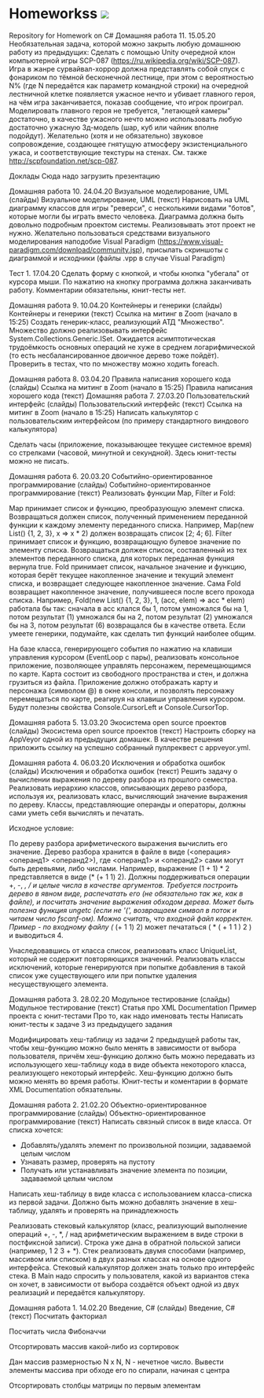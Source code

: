 # Homeworkss <img src='https://bettercodehub.com/edge/badge/Pugacheva019/Homeworkss?branch=master'>
Repository for Homework on C#
Домашняя работа 11. 15.05.20
Необязательная задача, которой можно закрыть любую домашнюю работу из предыдущих:
Сделать с помощью Unity очередной клон компьютерной игры SCP-087 (https://ru.wikipedia.org/wiki/SCP-087). Игра в жанре сурвайвал-хоррор должна представлять собой спуск с фонариком по тёмной бесконечной лестнице, при этом с вероятностью N% (где N передаётся как параметр командной строки) на очередной лестничной клетке появляется ужасное нечто и убивает главного героя, на чём игра заканчивается, показав сообщение, что игрок проиграл. Моделировать главного героя не требуется, "летающей камеры" достаточно, в качестве ужасного нечто можно использовать любую достаточно ужасную 3д-модель (шар, куб или чайник вполне подойдут). Желательно (хотя и не обязательно) звуковое сопровождение, создающее гнятущую атмосферу экзистенциального ужаса, и соответствующие текстуры на стенах. См. также http://scpfoundation.net/scp-087.

Доклады
Сюда надо загрузить презентацию

Домашняя работа 10. 24.04.20
Визуальное моделирование, UML (слайды)
Визуальное моделирование, UML (текст)
Нарисовать на UML диаграмму классов для игры "реверси", с несколькими видами "ботов", которые могли бы играть вместо человека. Диаграмма должна быть довольно подробным проектом системы. Реализовывать этот проект не нужно. Желательно пользоваться средствами визуального моделирования наподобие Visual Paradigm (https://www.visual-paradigm.com/download/community.jsp), присылать скриншоты с диаграммой и исходники (файлы .vpp в случае Visual Paradigm)

Тест 1. 17.04.20
Сделать форму с кнопкой, и чтобы кнопка "убегала" от курсора мыши. По нажатию на кнопку программа должна заканчивать работу. Комментарии обязательны, юнит-тесты нет.

Домашняя работа 9. 10.04.20
Контейнеры и генерики (слайды)
Контейнеры и генерики (текст)
Ссылка на митинг в Zoom (начало в 15:25)
Создать генерик-класс, реализующий АТД "Множество". Множество должно реализовывать интерфейс System.Collections.Generic.ISet. Ожидается асимптотическая трудоёмкость основных операций не хуже в среднем логарифмической (то есть несбалансированное двоичное дерево тоже пойдёт). Проверить в тестах, что по множеству можно ходить foreach.

Домашняя работа 8. 03.04.20
Правила написания хорошего кода (слайды)
Ссылка на митинг в Zoom (начало в 15:25)
Правила написания хорошего кода (текст)
Домашняя работа 7. 27.03.20
Пользовательский интерфейс (слайды)
Пользовательский интерфейс (текст)
Ссылка на митинг в Zoom (начало в 15:25)
Написать калькулятор с пользовательским интерфейсом (по примеру стандартного виндового калькулятора)

Сделать часы (приложение, показывающее текущее системное время) со стрелками (часовой, минутной и секундной). Здесь юнит-тесты можно не писать.

Домашняя работа 6. 20.03.20
Событийно-ориентированное программирование (слайды)
Событийно-ориентированное программирование (текст)
Реализовать функции Map, Filter и Fold:

Map принимает список и функцию, преобразующую элемент списка. Возвращаться должен список, полученный применением переданной функции к каждому элементу переданного списка. Например, Map(new List<int>() {1, 2, 3}, x => x * 2) должен возвращать список [2; 4; 6].
Filter принимает список и функцию, возвращающую булевое значение по элементу списка. Возвращаться должен список, составленный из тех элементов переданного списка, для которых переданная функция вернула true.
Fold принимает список, начальное значение и функцию, которая берёт текущее накопленное значение и текущий элемент списка, и возвращает следующее накопленное значение. Сама Fold возвращает накопленное значение, получившееся после всего прохода списка. Например, Fold(new List<int>() {1, 2, 3}, 1, (acc, elem) => acc * elem) работала бы так: сначала в acc клался бы 1, потом умножался бы на 1, потом результат (1) умножался бы на 2, потом результат (2) умножался бы на 3, потом результат (6) возвращался бы в качестве ответа.
Если умеете генерики, подумайте, как сделать тип функций наиболее общим.

На базе класса, генерирующего события по нажатию на клавиши управления курсором (EventLoop с пары), реализовать консольное приложение, позволяющее управлять персонажем, перемещающимся по карте. Карта состоит из свободного пространства и стен, и должна грузиться из файла. Приложение должно отображать карту и персонажа (символом @) в окне консоли, и позволять персонажу перемещаться по карте, реагируя на клавиши управления курсором. Будут полезны свойства Console.CursorLeft и Console.CursorTop.

Домашняя работа 5. 13.03.20
Экосистема open source проектов (слайды)
Экосистема open source проектов (текст)
Настроить сборку на AppVeyor одной из предыдущих домашек. В качестве решения приложить ссылку на успешно собранный пуллреквест с appveyor.yml.

Домашняя работа 4. 06.03.20
Исключения и обработка ошибок (слайды)
Исключения и обработка ошибок (текст)
Решить задачу о вычислении выражения по дереву разбора из прошлого семестра. Реализовать иерархию классов, описывающих дерево разбора, используя их, реализовать класс, вычисляющий значение выражения по дереву. Классы, представляющие операнды и операторы, должны сами уметь себя вычислять и печатать.

Исходное условие:

По дереву разбора арифметического выражения вычислить его значение. Дерево разбора хранится в файле в виде (<операция> <операнд1> <операнд2>), где <операнд1> и <операнд2> сами могут быть деревьями, либо числами. Например, выражение (1 + 1) * 2 представляется в виде (* (+ 1 1) 2). Должны поддерживаться операции +, -, *, / и целые числа в качестве аргументов. Требуется построить дерево в явном виде, распечатать его (не обязательно так же, как в файле), и посчитать значение выражения обходом дерева. Может быть полезна функция ungetc (если не '(', возвращаем символ в поток и читаем число fscanf-ом). Можно считать, что входной файл корректен. Пример - по входному файлу (* (+ 1 1) 2) может печататься ( * ( + 1 1 ) 2 ) и выводиться 4.

Унаследовавшись от класса список, реализовать класс UniqueList, который не содержит повторяющихся значений. Реализовать классы исключений, которые генерируются при попытке добавления в такой список уже существующего или при попытке удаления несуществующего элемента.

Домашняя работа 3. 28.02.20
Модульное тестирование (слайды)
Модульное тестирование (текст)
Статья про XML Documentation
Пример проекта с юнит-тестами
Про то, как надо именовать тесты
Написать юнит-тесты к задаче 3 из предыдущего задания

Модифицировать хеш-таблицу из задачи 2 предыдущей работы так, чтобы хеш-функцию можно было менять в зависимости от выбора пользователя, причём хеш-функцию должно быть можно передавать из использующего хеш-таблицу кода в виде объекта некоторого класса, реализующего некоторый интерфейс. Хеш-функцию должно быть можно менять во время работы. Юнит-тесты и коментарии в формате XML Documentation обязательны.

Домашняя работа 2. 21.02.20
Объектно-ориентированное программирование (слайды)
Объектно-ориентированное программирование (текст)
Написать связный список в виде класса. От списка хочется:
- Добавлять/удалять элемент по произвольной позиции, задаваемой целым числом
- Узнавать размер, проверять на пустоту
- Получать или устанавливать значение элемента по позиции, задаваемой целым числом

Написать хеш-таблицу в виде класса с использованием класса-списка из первой задачи. Должно быть можно добавлять значение в хеш-таблицу, удалять и проверять на принадлежность

Реализовать стековый калькулятор (класс, реализующий выполнение операций +, -, *, / над арифметическим выражением в виде строки в постфиксной записи). Строка уже дана в обратной польской записи (например, 1 2 3 + *). Стек реализовать двумя способами (например, массивом или списком) в двух разных классах на основе одного интерфейса. Стековый калькулятор должен знать только про интерфейс стека. В Main надо спросить у пользователя, какой из вариантов стека он хочет, в зависимости от выбора создаётся объект одной из двух реализаций и передаётся калькулятору.

Домашняя работа 1. 14.02.20
Введение, C# (слайды)
Введение, C# (текст)
Посчитать факториал

Посчитать числа Фибоначчи

Отсортировать массив какой-либо из сортировок

Дан массив размерностью N x N, N - нечетное число. Вывести элементы массива при обходе его по спирали, начиная с центра

Отсортировать столбцы матрицы по первым элементам

